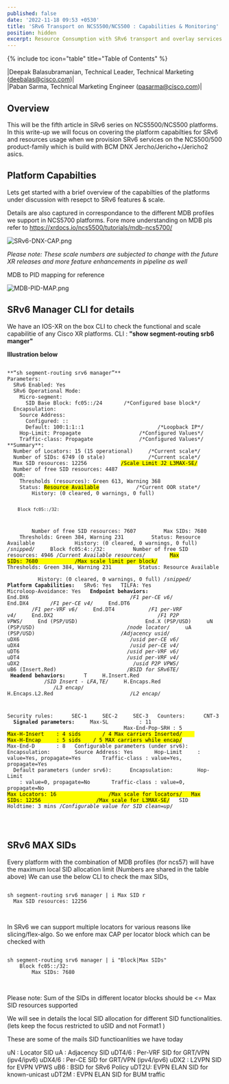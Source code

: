 ```yaml
---
published: false
date: '2022-11-18 09:53 +0530'
title: 'SRv6 Transport on NCS5500/NCS500 : Capabilities & Monitoring'
position: hidden
excerpt: Resource Consumption with SRv6 transport and overlay services
---
```

{% include toc icon="table" title="Table of Contents" %}

|Deepak Balasubramanian, Technical Leader, Technical Marketing (deebalas@cisco.com)|  
|Paban Sarma, Technical Marketing Engineer (pasarma@cisco.com)|  


## Overview

This will be the fifth article in SRv6 series on NCS5500/NCS500 platforms. In this write-up we will focus on covering the platform capabilties for SRv6 and resources usage when we provision SRv6 services on the NCS500/500 product-family which is build with BCM DNX Jercho/Jericho+/Jericho2 asics.


## Platform Capabilties

Lets get started with a brief overview of the capabilties of the platforms under discussion with resepct to SRv6 features & scale. 

Details are also captured in correspondance to the different MDB profiles we support in NCS5700 platforms. Fore more understanding on MDB pls refer to https://xrdocs.io/ncs5500/tutorials/mdb-ncs5700/


![SRv6-DNX-CAP.png]({{site.baseurl}}/images/SRv6-DNX-CAP.png)

_Please note: These scale numbers are subjected to change with the future XR releases and more feature enhancements in pipeline as well_

MDB to PID mapping for reference


![MDB-PID-MAP.png]({{site.baseurl}}/images/MDB-PID-MAP.png)


## SRv6 Manager CLI for details

We have an IOS-XR on the box CLI to check the functional and scale capabilitie of any Cisco XR platforms.  CLI : **"show segment-routing srb6 manger"**

**Illustration below**

<div class="highlighter-rouge">
<pre class="highlight">
<code>
**“sh segment-routing srv6 manager”**
Parameters:
  SRv6 Enabled: Yes
  SRv6 Operational Mode: 
    Micro-segment:
      SID Base Block: fc05::/24       /*Configured base block*/
  Encapsulation:
    Source Address:
      Configured: ::
      Default: 100:1:1::1                        /*Loopback IP*/
    Hop-Limit: Propagate                   /*Configured Values*/    
    Traffic-class: Propagate               /*Configured Values*/
**Summary**:
  Number of Locators: 15 (15 operational)     /*Current scale*/  
  Number of SIDs: 6749 (0 stale)              /*Current scale*/  
  Max SID resources: 12256           <mark>/Scale Limit J2 L3MAX-SE/</mark>
  Number of free SID resources: 4487
  OOR:
    Thresholds (resources): Green 613, Warning 368 
    Status: <mark>Resource Available</mark>            /*Current OOR state*/
        History: (0 cleared, 0 warnings, 0 full)
        
        Block fc05::/32:
        Number of free SID resources: 7607
        Max SIDs: 7680
        Thresholds: Green 384, Warning 231
        Status: Resource Available
            History: (0 cleared, 0 warnings, 0 full)
_/snipped/_
    Block fc05:4::/32:
        Number of free SID resources: 4946 /*Current Available resources*/
       <mark>Max SIDs: 7680            /Max scale limit per block/</mark>
        Thresholds: Green 384, Warning 231
        Status: Resource Available
            History: (0 cleared, 0 warnings, 0 full)
_/snipped/_
**Platform Capabilities:**
  SRv6: Yes
  TILFA: Yes
  Microloop-Avoidance: Yes
  **Endpoint behaviors:** 
    End.DX6                                  /*F1 per-CE v6*/
    End.DX4                                  /*F1 per-CE v4*/
    End.DT6                                 /*F1 per-VRF v6*/
    End.DT4                                 /*F1 per-VRF v4*/
    End.DX2                                   /*F1 P2P VPWS*/
    End (PSP/USD)                 
    End.X (PSP/USD)
    uN (PSP/USD)                              /*node locator*/
    uA (PSP/USD)                            /*Adjacency usid*/ 
    uDX6                                    /*usid per-CE v6*/
    uDX4                                    /*usid per-CE v4*/
    uDT6                                   /*usid per-VRF v6*/
    uDT4                                   /*usid per-VRF v4*/
    uDX2                                     /*usid P2P VPWS*/
    uB6 (Insert.Red)                       /*BSID for SRv6TE*/
 **Headend behaviors:** 
    T
    H.Insert.Red                        /*SID Insert - LFA,TE*/
    H.Encaps.Red                            /*L3 encap*/                  
    H.Encaps.L2.Red                         /*L2 encap*/

Security rules: 
    SEC-1
    SEC-2
    SEC-3
  Counters: 
    CNT-3
  **Signaled parameters:**
    Max-SL          : 11                                           
    Max-End-Pop-SRH : 5
<mark>Max-H-Insert    : 4 sids       / 4 Max carriers Inserted/
    Max-H-Encap     : 5 sids    / 5 MAX carriers while encap/</mark>
    Max-End-D       : 8
  Configurable parameters (under srv6): 
    Encapsulation: 
      Source Address: Yes
      Hop-Limit     : value=Yes, propagate=Yes
      Traffic-class : value=Yes, propagate=Yes
  Default parameters (under srv6): 
    Encapsulation: 
      Hop-Limit     : value=0, propagate=No
      Traffic-class : value=0, propagate=No
<mark>Max Locators: 16                 /Max scale for locators/
  Max SIDs: 12256                  /Max scale for L3MAX-SE/</mark>
  SID Holdtime: 3 mins             /*Configurable value for SID clean=up*/

</code>
</pre>
</div>


## SRv6 MAX SIDs

Every platform with the combination of MDB profiles (for ncs57) will have the maximum local SID allocation limit (Numbers are shared in the table above) 
We can use the below CLI to check the max SIDs,

<div class="highlighter-rouge">
<pre class="highlight">
<code>
sh segment-routing srv6 manager | i Max SID r
  Max SID resources: 12256

</code>
</pre>
</div>

In SRv6 we can support multiple locators for various reasons like slicing/flex-algo. So we enfore max CAP per locator block which can be checked with

<div class="highlighter-rouge">
<pre class="highlight">
<code>
sh segment-routing srv6 manager | i "Block|Max SIDs"
    Block fc05::/32:
        Max SIDs: 7680

</code>
</pre>
</div>

Please note: Sum of the SIDs in different locator blocks should be <= Max SID resources supported 

We will see in details the local SID allocation for different SID functionalities. (lets keep the focus restricted to uSID and not Format1 )

These are some of the mails SID functioanlities we have today

uN : Locator SID
uA : Adjacency SID
uDT4/6 : Per-VRF SID for GRT/VPN (ipv4/ipv6)
uDX4/6 : Per-CE SID for GRT/VPN (ipv4/ipv6)
uDX2 : L2VPN SID for EVPN VPWS
uB6 : BSID for SRv6 Policy
uDT2U: EVPN ELAN SID for known-unicast
uDT2M : EVPN ELAN SID for BUM traffic




